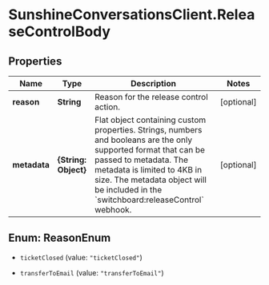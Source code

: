 # SunshineConversationsClient.ReleaseControlBody

## Properties

Name | Type | Description | Notes
------------ | ------------- | ------------- | -------------
**reason** | **String** | Reason for the release control action. | [optional] 
**metadata** | **{String: Object}** | Flat object containing custom properties. Strings, numbers and booleans are the only supported format that can be passed to metadata. The metadata is limited to 4KB in size. The metadata object will be included in the &#x60;switchboard:releaseControl&#x60; webhook. | [optional] 



## Enum: ReasonEnum


* `ticketClosed` (value: `"ticketClosed"`)

* `transferToEmail` (value: `"transferToEmail"`)




